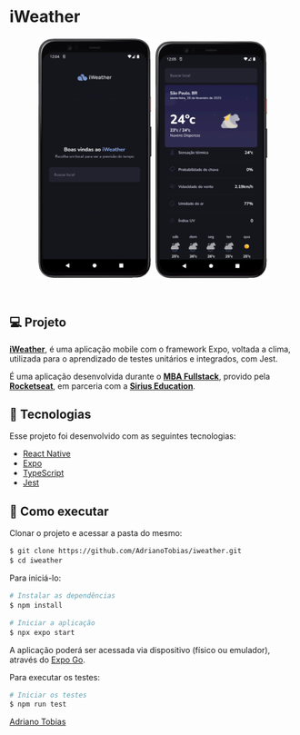 # iWeather

<p align="center">
  <img src=".github/preview-home.png" alt="Preview do projeto - Página home" width="200">
  <img src=".github/preview-dashboard.png" alt="Preview do projeto - Página dashboard" width="200">
</p>

<br>

## 💻 Projeto

**[iWeather](https://github.com/AdrianoTobias/iweather)**, é uma aplicação mobile com o framework Expo, voltada a clima, utilizada para o aprendizado de testes unitários e integrados, com Jest.

É uma aplicação desenvolvida durante o **[MBA Fullstack](https://www.rocketseat.com.br/mba)**, provido pela **[Rocketseat](https://rocketseat.com.br/)**, em parceria com a **[Sirius Education](https://landing.sirius.education/home/)**.


## 🧪 Tecnologias

Esse projeto foi desenvolvido com as seguintes tecnologias:

- [React Native](https://reactnative.dev/)
- [Expo](https://expo.dev/)
- [TypeScript](https://www.typescriptlang.org/)
- [Jest](https://jestjs.io/pt-BR/docs/getting-started)


## 🚀 Como executar

Clonar o projeto e acessar a pasta do mesmo:

```bash
$ git clone https://github.com/AdrianoTobias/iweather.git
$ cd iweather
```

Para iniciá-lo:
```bash
# Instalar as dependências
$ npm install
```

```bash
# Iniciar a aplicação
$ npx expo start
```
A aplicação poderá ser acessada via dispositivo (físico ou emulador), através do [Expo Go](https://docs.expo.dev/get-started/set-up-your-environment/).

Para executar os testes:
```bash
# Iniciar os testes
$ npm run test
```



[Adriano Tobias](https://github.com/AdrianoTobias)